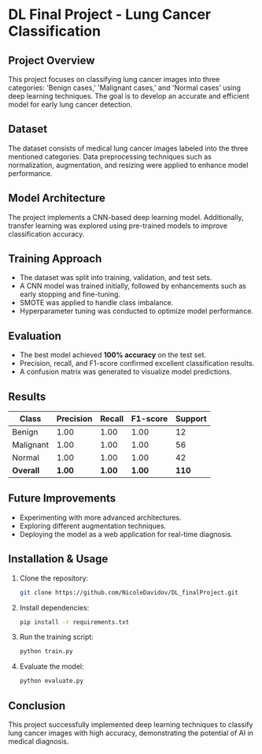 # DL Final Project - Lung Cancer Classification

## Project Overview

This project focuses on classifying lung cancer images into three categories: 'Benign cases,' 'Malignant cases,' and 'Normal cases' using deep learning techniques. The goal is to develop an accurate and efficient model for early lung cancer detection.

## Dataset

The dataset consists of medical lung cancer images labeled into the three mentioned categories. Data preprocessing techniques such as normalization, augmentation, and resizing were applied to enhance model performance.

## Model Architecture

The project implements a CNN-based deep learning model. Additionally, transfer learning was explored using pre-trained models to improve classification accuracy.

## Training Approach

- The dataset was split into training, validation, and test sets.
- A CNN model was trained initially, followed by enhancements such as early stopping and fine-tuning.
- SMOTE was applied to handle class imbalance.
- Hyperparameter tuning was conducted to optimize model performance.

## Evaluation

- The best model achieved **100% accuracy** on the test set.
- Precision, recall, and F1-score confirmed excellent classification results.
- A confusion matrix was generated to visualize model predictions.

## Results

| Class       | Precision | Recall   | F1-score | Support |
| ----------- | --------- | -------- | -------- | ------- |
| Benign      | 1.00      | 1.00     | 1.00     | 12      |
| Malignant   | 1.00      | 1.00     | 1.00     | 56      |
| Normal      | 1.00      | 1.00     | 1.00     | 42      |
| **Overall** | **1.00**  | **1.00** | **1.00** | **110** |

## Future Improvements

- Experimenting with more advanced architectures.
- Exploring different augmentation techniques.
- Deploying the model as a web application for real-time diagnosis.

## Installation & Usage

1. Clone the repository:
   ```bash
   git clone https://github.com/NicoleDavidov/DL_finalProject.git
   ```
2. Install dependencies:
   ```bash
   pip install -r requirements.txt
   ```
3. Run the training script:
   ```bash
   python train.py
   ```
4. Evaluate the model:
   ```bash
   python evaluate.py
   ```

## Conclusion

This project successfully implemented deep learning techniques to classify lung cancer images with high accuracy, demonstrating the potential of AI in medical diagnosis.

